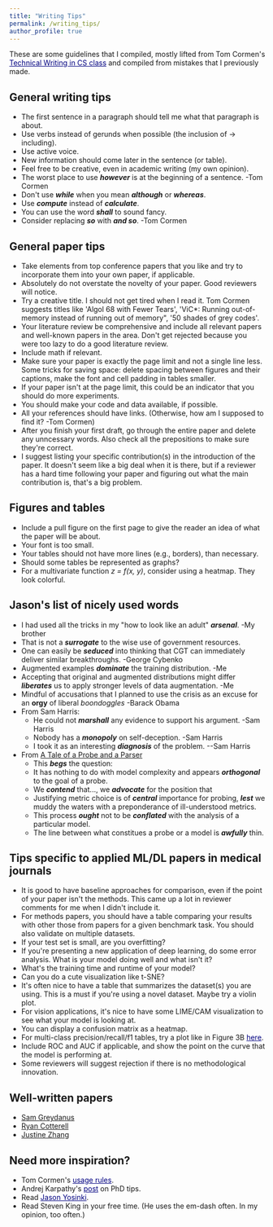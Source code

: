 ```yaml
---
title: "Writing Tips"
permalink: /writing_tips/
author_profile: true
---
```


These are some guidelines that I compiled, mostly lifted from Tom Cormen's <a href="https://www.cs.dartmouth.edu/~cs191/" style="color:navy" target="_blank">Technical Writing in CS class</a> and compiled from mistakes that I previously made.

## General writing tips
- The first sentence in a paragraph should tell me what that paragraph is about.
- Use verbs instead of gerunds when possible (the inclusion of -> including).
- Use active voice.
- New information should come later in the sentence (or table). 
- Feel free to be creative, even in academic writing (my own opinion).
- The worst place to use ***however*** is at the beginning of a sentence. -Tom Cormen
- Don't use ***while*** when you mean ***although*** or ***whereas***.
- Use ***compute*** instead of ***calculate***. 
- You can use the word ***shall*** to sound fancy.
- Consider replacing ***so*** with ***and so***. -Tom Cormen

## General paper tips
- Take elements from top conference papers that you like and try to incorporate them into your own paper, if applicable.
- Absolutely do not overstate the novelty of your paper. Good reviewers will notice.
- Try a creative title. I should not get tired when I read it. Tom Cormen suggests titles like 'Algol 68 with Fewer Tears', 'ViC*: Running out-of-memory instead of running out of memory", '50 shades of grey codes'.
- Your literature review be comprehensive and include all relevant papers and well-known papers in the area. Don't get rejected because you were too lazy to do a good literature review.
- Include math if relevant.
- Make sure your paper is exactly the page limit and not a single line less. Some tricks for saving space: delete spacing between figures and their captions, make the font and cell padding in tables smaller. 
- If your paper isn't at the page limit, this could be an indicator that you should do more experiments. 
- You should make your code and data available, if possible.
- All your references should have links. (Otherwise, how am I supposed to find it? -Tom Cormen)
- After you finish your first draft, go through the entire paper and delete any unncessary words. Also check all the prepositions to make sure they're correct.
- I suggest listing your specific contribution(s) in the introduction of the paper. It doesn't seem like a big deal when it is there, but if a reviewer has a hard time following your paper and figuring out what the main contribution is, that's a big problem.

## Figures and tables
- Include a pull figure on the first page to give the reader an idea of what the paper will be about.
- Your font is too small.
- Your tables should not have more lines (e.g., borders), than necessary.
- Should some tables be represented as graphs?
- For a multivariate function *z = f(x, y)*, consider using a heatmap. They look colorful.

## Jason's list of nicely used words
- I had used all the tricks in my "how to look like an adult" ***arsenal***. -My brother
- That is not a ***surrogate*** to the wise use of government resources.
- One can easily be ***seduced*** into thinking that CGT can immediately deliver similar breakthroughs. -George Cybenko
- Augmented examples ***dominate*** the training distribution. -Me
- Accepting that original and augmented distributions might differ ***liberates*** us to apply stronger levels of data augmentation. -Me
- Mindful of accusations that I planned to use the crisis as an excuse for an **orgy** of liberal *boondoggles* -Barack Obama
- From Sam Harris: 
	- He could not ***marshall*** any evidence to support his argument. -Sam Harris
	- Nobody has a ***monopoly*** on self-deception. -Sam Harris
	- I took it as an interesting ***diagnosis*** of the problem. --Sam Harris
- From [A Tale of a Probe and a Parser](https://arxiv.org/abs/2005.01641)
	- This ***begs*** the question:
	- It has nothing to do with model complexity and appears ***orthogonal*** to the goal of a probe.
	- We ***contend*** that..., we ***advocate*** for the position that
	- Justifying metric choice is of ***central*** importance for probing, ***lest*** we muddy the waters with a preponderance of ill-understood metrics.
	- This process ***ought*** not to be ***conflated*** with the analysis of a particular model.
	- The line between what constitues a probe or a model is ***awfully*** thin. 
<!-- - Beauty -->

## Tips specific to applied ML/DL papers in medical journals
- It is good to have baseline approaches for comparison, even if the point of your paper isn't the methods. This came up a lot in reviewer comments for me when I didn't include it.
- For methods papers, you should have a table comparing your results with other those from papers for a given benchmark task. You should also validate on multiple datasets.
- If your test set is small, are you overfitting?
- If you're presenting a new application of deep learning, do some error analysis. What is your model doing well and what isn't it?
- What's the training time and runtime of your model?
- Can you do a cute visualization like t-SNE?
- It's often nice to have a table that summarizes the dataset(s) you are using. This is a must if you're using a novel dataset. Maybe try a violin plot.
- For vision applications, it's nice to have some LIME/CAM visualization to see what your model is looking at.
- You can display a confusion matrix as a heatmap.
- For multi-class precision/recall/f1 tables, try a plot like in Figure 3B <a href="https://www.nature.com/articles/s41386-018-0247-x" style="color:navy" target="_blank">here</a>.
- Include ROC and AUC if applicable, and show the point on the curve that the model is performing at.
- Some reviewers will suggest rejection if there is no methodological innovation.

## Well-written papers
- [Sam Greydanus](https://arxiv.org/pdf/1906.01563.pdf)
- [Ryan Cotterell](https://arxiv.org/abs/1705.01684.pdf)
- [Justine Zhang](https://tisjune.github.io/research/)

## Need more inspiration?
- Tom Cormen's <a href="https://www.cs.dartmouth.edu/~thc/Cormen-rules.pdf" style="color:navy" target="_blank">usage rules</a>.
- Andrej Karpathy's <a href="http://karpathy.github.io/2016/09/07/phd/" style="color:navy" target="_blank">post</a> on PhD tips.
- Read <a href="http://yosinski.com/" style="color:navy" target="_blank">Jason Yosinki</a>.
- Read Steven King in your free time. (He uses the em-dash often. In my opinion, too often.)